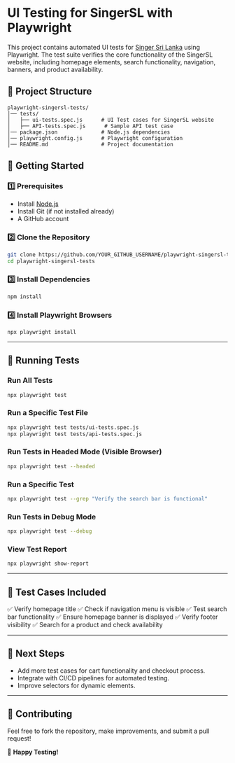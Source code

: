 # UI Testing for SingerSL with Playwright

This project contains automated UI tests for [Singer Sri Lanka](https://www.singersl.com) using Playwright. The test suite verifies the core functionality of the SingerSL website, including homepage elements, search functionality, navigation, banners, and product availability.

## 📌 **Project Structure**
```
playwright-singersl-tests/
│── tests/
│   ├── ui-tests.spec.js      # UI Test cases for SingerSL website
│   ├── API-tests.spec.js      # Sample API test case 
│── package.json              # Node.js dependencies
│── playwright.config.js      # Playwright configuration
│── README.md                 # Project documentation
```

## 🚀 **Getting Started**

### **1️⃣ Prerequisites**
- Install [Node.js](https://nodejs.org/)
- Install Git (if not installed already)
- A GitHub account

### **2️⃣ Clone the Repository**
```sh
git clone https://github.com/YOUR_GITHUB_USERNAME/playwright-singersl-tests.git
cd playwright-singersl-tests
```

### **3️⃣ Install Dependencies**
```sh
npm install
```

### **4️⃣ Install Playwright Browsers**
```sh
npx playwright install
```

---
## 🧪 **Running Tests**

### **Run All Tests**
```sh
npx playwright test
```

### **Run a Specific Test File**
```sh
npx playwright test tests/ui-tests.spec.js
npx playwright test tests/api-tests.spec.js
```

### **Run Tests in Headed Mode (Visible Browser)**
```sh
npx playwright test --headed
```

### **Run a Specific Test**
```sh
npx playwright test --grep "Verify the search bar is functional"
```

### **Run Tests in Debug Mode**
```sh
npx playwright test --debug
```

### **View Test Report**
```sh
npx playwright show-report
```
---
## 📜 **Test Cases Included**
✅ Verify homepage title
✅ Check if navigation menu is visible
✅ Test search bar functionality
✅ Ensure homepage banner is displayed
✅ Verify footer visibility
✅ Search for a product and check availability

---

## 🎯 **Next Steps**
- Add more test cases for cart functionality and checkout process.
- Integrate with CI/CD pipelines for automated testing.
- Improve selectors for dynamic elements.

---
## 📌 **Contributing**
Feel free to fork the repository, make improvements, and submit a pull request!

🚀 **Happy Testing!**

